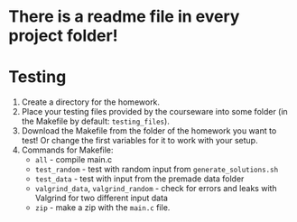 # There is a readme file in every project folder!

# Testing

1. Create a directory for the homework.
2. Place your testing files provided by the courseware into some folder (in the Makefile by default: `testing_files`).
4. Download the Makefile from the folder of the homework you want to test! Or change the first variables for it to work with your setup.
3. Commands for Makefile:
   - `all` - compile main.c
   - `test_random` - test with random input from `generate_solutions.sh`
   - `test_data` - test with input from the premade data folder
   - `valgrind_data`, `valgrind_random` - check for errors and leaks with Valgrind for two different input data
   - `zip` - make a zip with the `main.c` file.

